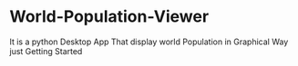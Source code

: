 # World-Population-Viewer
It is a python Desktop App That display world Population in Graphical Way just Getting Started
